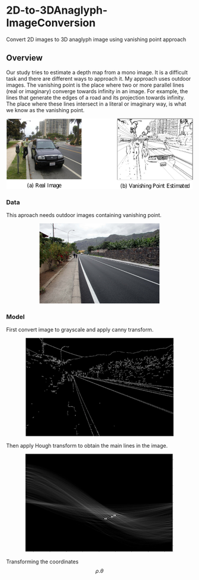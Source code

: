 # 2D-to-3DAnaglyph-ImageConversion
Convert 2D images to 3D anaglyph image using vanishing point approach

## Overview

Our study tries to estimate a depth map from a mono image.  It is a difficult task and there are different ways to approach it.
My approach uses outdoor images. The vanishing point is the place where two or more parallel lines (real or imaginary) converge towards infinity in an image.  For example, the lines that generate the edges of a road and its projection towards infinity. The place where these lines intersect in a literal or imaginary way, is what we know as the vanishing point.

<p align="center">
  <img src="img/vanishing.png" width="622" height="190">
</p>

### Data

This aproach needs outdoor images containing vanishing point.
<p align="center">
  <img src="images/carretera.jpg" width="324" height="216">
</p>

### Model

First convert image to grayscale and apply canny transform.
<p align="center">
  <img src="img/canny.png" width="400" height="265">
</p>

Then apply Hough transform to obtain the main lines in the image.

<p align="center">
  <img src="img/hough.png" width="400" height="265">
</p>

Transforming the coordinates $$ \rho. \theta $$



